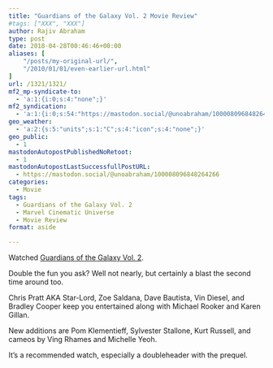 ```yaml
---
title: "Guardians of the Galaxy Vol. 2 Movie Review"
#tags: ["XXX", "XXX"]
author: Rajiv Abraham
type: post
date: 2018-04-28T00:46:46+00:00
aliases: [
    "/posts/my-original-url/",
    "/2010/01/01/even-earlier-url.html"
]
url: /1321/1321/
mf2_mp-syndicate-to:
  - 'a:1:{i:0;s:4:"none";}'
mf2_syndication:
  - 'a:1:{i:0;s:54:"https://mastodon.social/@unoabraham/100008096848264266";}'
geo_weather:
  - 'a:2:{s:5:"units";s:1:"C";s:4:"icon";s:4:"none";}'
geo_public:
  - 1
mastodonAutopostPublishedNoRetoot:
  - 1
mastodonAutopostLastSuccessfullPostURL:
  - https://mastodon.social/@unoabraham/100008096848264266
categories:
  - Movie
tags:
  - Guardians of the Galaxy Vol. 2
  - Marvel Cinematic Universe
  - Movie Review
format: aside

---
```

Watched <a href="https://www.imdb.com/title/tt3896198/" target="_blank" rel="noopener">Guardians of the Galaxy Vol. 2</a>.

Double the fun you ask? Well not nearly, but certainly a blast the second time around too.

Chris Pratt AKA Star-Lord, Zoe Saldana, Dave Bautista, Vin Diesel, and Bradley Cooper keep you entertained along with Michael Rooker and Karen Gillan.

New additions are Pom Klementieff, Sylvester Stallone, Kurt Russell, and cameos by Ving Rhames and Michelle Yeoh.

It&#8217;s a recommended watch, especially a doubleheader with the prequel.